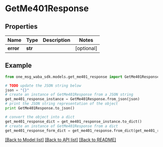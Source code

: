 # GetMe401Response


## Properties
Name | Type | Description | Notes
------------ | ------------- | ------------- | -------------
**error** | **str** |  | [optional] 

## Example

```python
from one_msg_waba_sdk.models.get_me401_response import GetMe401Response

# TODO update the JSON string below
json = "{}"
# create an instance of GetMe401Response from a JSON string
get_me401_response_instance = GetMe401Response.from_json(json)
# print the JSON string representation of the object
print GetMe401Response.to_json()

# convert the object into a dict
get_me401_response_dict = get_me401_response_instance.to_dict()
# create an instance of GetMe401Response from a dict
get_me401_response_form_dict = get_me401_response.from_dict(get_me401_response_dict)
```
[[Back to Model list]](../README.md#documentation-for-models) [[Back to API list]](../README.md#documentation-for-api-endpoints) [[Back to README]](../README.md)


